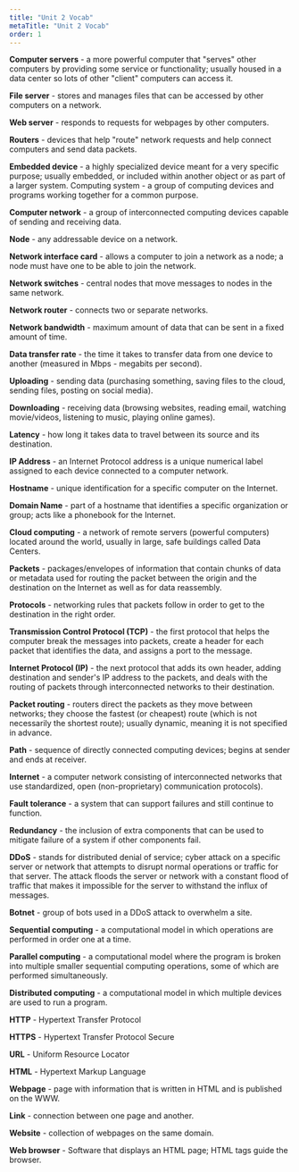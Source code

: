 ```yaml
---
title: "Unit 2 Vocab"
metaTitle: "Unit 2 Vocab"
order: 1
---
```


**Computer servers** - a more powerful computer that "serves" other computers by providing some service or functionality; usually housed in a data center so lots of other "client" computers can access it.

**File server** - stores and manages files that can be accessed by other computers on a network.

**Web server** - responds to requests for webpages by other computers.

**Routers** - devices that help "route" network requests and help connect computers and send data packets.

**Embedded device** - a highly specialized device meant for a very specific purpose; usually embedded, or included within another object or as part of a larger system. 
Computing system - a group of computing devices and programs working together for a common purpose.

**Computer network** - a group of interconnected computing devices capable of sending and receiving data.

**Node** - any addressable device on a network.

**Network interface card** - allows a computer to join a network as a node; a node must have one to be able to join the network.

**Network switches** - central nodes that move messages to nodes in the same network.

**Network router** - connects two or separate networks.

**Network bandwidth** - maximum amount of data that can be sent in a fixed amount of time.

**Data transfer rate** - the time it takes to transfer data from one device to another (measured in Mbps - megabits per second).

**Uploading** - sending data (purchasing something, saving files to the cloud, sending files, posting on social media).

**Downloading** - receiving data (browsing websites, reading email, watching movie/videos, listening to music, playing online games).

**Latency** - how long it takes data to travel between its source and its destination.

**IP Address** - an Internet Protocol address is a unique numerical label assigned to each device connected to a computer network.

**Hostname** - unique identification for a specific computer on the Internet.

**Domain Name** - part of a hostname that identifies a specific organization or group; acts like a phonebook for the Internet.

**Cloud computing** - a network of remote servers (powerful computers) located around the world, usually in large, safe buildings called Data Centers.

**Packets** - packages/envelopes of information that contain chunks of data or metadata used for routing the packet between the origin and the destination on the Internet as well as for data reassembly.

**Protocols** - networking rules that packets follow in order to get to the destination in the right order.

**Transmission Control Protocol (TCP)** - the first protocol that helps the computer break the messages into packets, create a header for each packet that identifies the data, and assigns a port to the message.

**Internet Protocol (IP)** - the next protocol that adds its own header, adding destination and sender's IP address to the packets, and deals with the routing of packets through interconnected networks to their destination.

**Packet routing** - routers direct the packets as they move between networks; they choose the fastest (or cheapest) route (which is not necessarily the shortest route); usually dynamic, meaning it is not specified in advance.

**Path** - sequence of directly connected computing devices; begins at sender and ends at receiver.

**Internet** - a computer network consisting of interconnected networks that use standardized, open (non-proprietary) communication protocols).

**Fault tolerance** - a system that can support failures and still continue to function.

**Redundancy** - the inclusion of extra components that can be used to mitigate failure of a system if other components fail.

**DDoS** - stands for distributed denial of service; cyber attack on a specific server or network that attempts to disrupt normal operations or traffic for that server. The attack floods the server or network with a constant flood of traffic that makes it impossible for the server to withstand the influx of messages.

**Botnet** - group of bots used in a DDoS attack to overwhelm a site.

**Sequential computing** - a computational model in which operations are performed in order one at a time.

**Parallel computing** - a computational model where the program is broken into multiple smaller sequential computing operations, some of which are performed simultaneously.

**Distributed computing** - a computational model in which multiple devices are used to run a program.

**HTTP** - Hypertext Transfer Protocol

**HTTPS** - Hypertext Transfer Protocol Secure

**URL** - Uniform Resource Locator

**HTML** - Hypertext Markup Language

**Webpage** - page with information that is written in HTML and is published on the WWW.

**Link** - connection between one page and another.

**Website** - collection of webpages on the same domain.

**Web browser** - Software that displays an HTML page; HTML tags guide the browser.